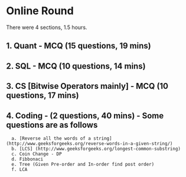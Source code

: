 # Online Round
There were 4 sections, 1.5 hours. 
## 1. Quant - MCQ (15 questions, 19 mins)
## 2. SQL - MCQ (10 questions, 14 mins)
## 3. CS [Bitwise Operators mainly] - MCQ (10 questions, 17 mins)
## 4. Coding - (2 questions, 40 mins) - Some questions are as follows
      a. [Reverse all the words of a string] (http://www.geeksforgeeks.org/reverse-words-in-a-given-string/)
      b. [LCS] (http://www.geeksforgeeks.org/longest-common-substring)
      c. Coin Change - DP
      d. Fibbonaci
      e. Tree (Given Pre-order and In-order find post order)
      f. LCA
